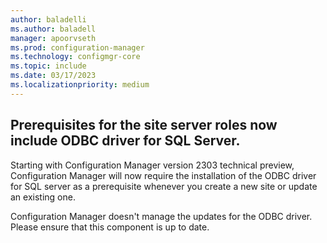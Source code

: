 ```yaml
---
author: baladelli
ms.author: baladell
manager: apoorvseth
ms.prod: configuration-manager
ms.technology: configmgr-core
ms.topic: include
ms.date: 03/17/2023
ms.localizationpriority: medium
---
```


## <a name="bkmk_SQlodbc"></a> Prerequisites for the site server roles now include ODBC driver for SQL Server.

<!--9081772-->

Starting with Configuration Manager version 2303 technical preview, Configuration Manager will now require the installation of the ODBC driver for 
SQL server as a prerequisite whenever you create a new site or update an existing one. 

Configuration Manager doesn't manage the updates for the ODBC driver. Please ensure that this component is up to date.
